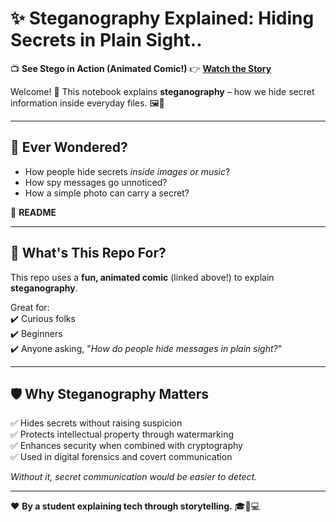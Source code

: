 # ✨ Steganography Explained: Hiding Secrets in Plain Sight..

📺 **See Stego in Action (Animated Comic!)** 👉 [**Watch the Story**](https://your-link.com)

Welcome! 👋 This notebook explains **steganography** – how we hide secret information inside everyday files. 🖼️🔐

---

## 🤔 Ever Wondered?

- How people hide secrets *inside images or music*?
- How spy messages go unnoticed?
- How a simple photo can carry a secret?

📖 **README**

---

## 📘 What's This Repo For?

This repo uses a **fun, animated comic** (linked above!) to explain **steganography**.

Great for:  
✔️ Curious folks  
✔️ Beginners  
✔️ Anyone asking, "*How do people hide messages in plain sight?*"

---

## 🛡️ Why Steganography Matters

✅ Hides secrets without raising suspicion  
✅ Protects intellectual property through watermarking  
✅ Enhances security when combined with cryptography  
✅ Used in digital forensics and covert communication

*Without it, secret communication would be easier to detect.*

---

❤️ **By a student explaining tech through storytelling.** 🎓🧠💻
